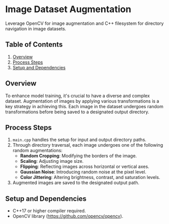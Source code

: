 # Image Dataset Augmentation
Leverage OpenCV for image augmentation and C++ filesystem for directory navigation in image datasets.
## Table of Contents
1. [Overview](#overview)
2. [Process Steps](#process-steps)
3. [Setup and Dependencies](#setup-and-dependencies)

## Overview <a name="overview"></a>
To enhance model training, it's crucial to have a diverse and complex dataset. Augmentation of images by applying various transformations is a key strategy in achieving this. Each image in the dataset undergoes random transformations before being saved to a designated output directory.

## Process Steps <a name="process-steps"></a>
1. `main.cpp` handles the setup for input and output directory paths.
2. Through directory traversal, each image undergoes one of the following random augmentations:
   - **Random Cropping**: Modifying the borders of the image.
   - **Scaling**: Adjusting image size.
   - **Flipping**: Reflecting images across horizontal or vertical axes.
   - **Gaussian Noise**: Introducing random noise at the pixel level.
   - **Color Jittering**: Altering brightness, contrast, and saturation levels.
3. Augmented images are saved to the designated output path.

## Setup and Dependencies <a name="setup-and-dependencies"></a>
- C++17 or higher compiler required.
- OpenCV library (https://github.com/opencv/opencv).
